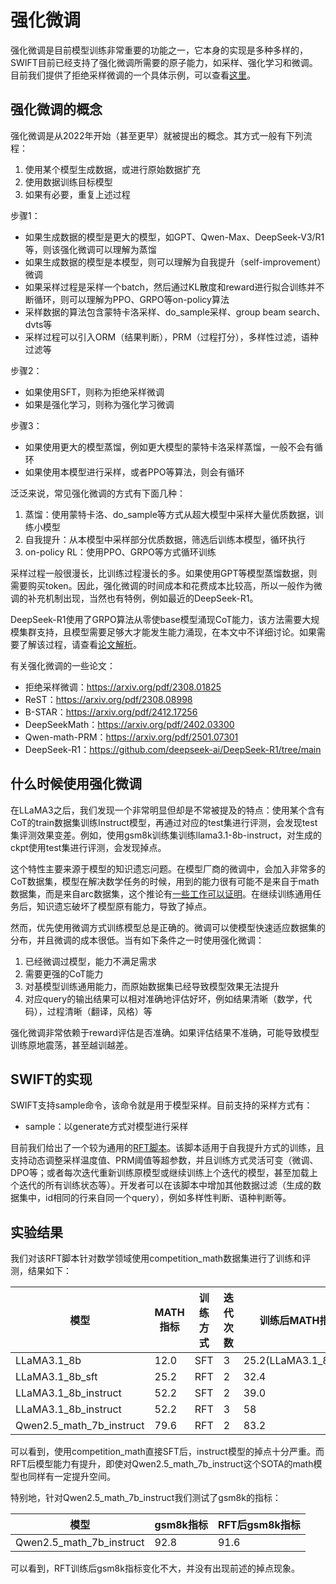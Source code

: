 # 强化微调

强化微调是目前模型训练非常重要的功能之一，它本身的实现是多种多样的，SWIFT目前已经支持了强化微调所需要的原子能力，如采样、强化学习和微调。目前我们提供了拒绝采样微调的一个具体示例，可以查看[这里](https://github.com/modelscope/ms-swift/tree/main/examples/train/rft/rft.py)。

## 强化微调的概念

强化微调是从2022年开始（甚至更早）就被提出的概念。其方式一般有下列流程：

1. 使用某个模型生成数据，或进行原始数据扩充
2. 使用数据训练目标模型
3. 如果有必要，重复上述过程

步骤1：

- 如果生成数据的模型是更大的模型，如GPT、Qwen-Max、DeepSeek-V3/R1等，则该强化微调可以理解为蒸馏
- 如果生成数据的模型是本模型，则可以理解为自我提升（self-improvement）微调
- 如果采样过程是采样一个batch，然后通过KL散度和reward进行拟合训练并不断循环，则可以理解为PPO、GRPO等on-policy算法
- 采样数据的算法包含蒙特卡洛采样、do_sample采样、group beam search、dvts等
- 采样过程可以引入ORM（结果判断），PRM（过程打分），多样性过滤，语种过滤等

步骤2：

- 如果使用SFT，则称为拒绝采样微调
- 如果是强化学习，则称为强化学习微调

步骤3：

- 如果使用更大的模型蒸馏，例如更大模型的蒙特卡洛采样蒸馏，一般不会有循环
- 如果使用本模型进行采样，或者PPO等算法，则会有循环

泛泛来说，常见强化微调的方式有下面几种：

1. 蒸馏：使用蒙特卡洛、do_sample等方式从超大模型中采样大量优质数据，训练小模型
2. 自我提升：从本模型中采样部分优质数据，筛选后训练本模型，循环执行
3. on-policy RL：使用PPO、GRPO等方式循环训练

采样过程一般很漫长，比训练过程漫长的多。如果使用GPT等模型蒸馏数据，则需要购买token。因此，强化微调的时间成本和花费成本比较高，所以一般作为微调的补充机制出现，当然也有特例，例如最近的DeepSeek-R1。

DeepSeek-R1使用了GRPO算法从零使base模型涌现CoT能力，该方法需要大规模集群支持，且模型需要足够大才能发生能力涌现，在本文中不详细讨论。如果需要了解该过程，请查看[论文解析](https://zhuanlan.zhihu.com/p/19714987272)。

有关强化微调的一些论文：

- 拒绝采样微调：https://arxiv.org/pdf/2308.01825
- ReST：https://arxiv.org/pdf/2308.08998
- B-STAR：https://arxiv.org/pdf/2412.17256
- DeepSeekMath：https://arxiv.org/pdf/2402.03300
- Qwen-math-PRM：https://arxiv.org/pdf/2501.07301
- DeepSeek-R1：https://github.com/deepseek-ai/DeepSeek-R1/tree/main

## 什么时候使用强化微调

在LLaMA3之后，我们发现一个非常明显但却是不常被提及的特点：使用某个含有CoT的train数据集训练Instruct模型，再通过对应的test集进行评测，会发现test集评测效果变差。例如，使用gsm8k训练集训练llama3.1-8b-instruct，对生成的ckpt使用test集进行评测，会发现掉点。

这个特性主要来源于模型的知识遗忘问题。在模型厂商的微调中，会加入非常多的CoT数据集，模型在解决数学任务的时候，用到的能力很有可能不是来自于math数据集，而是来自arc数据集，这个推论有[一些工作可以证明](https://zhuanlan.zhihu.com/p/19269451950)。在继续训练通用任务后，知识遗忘破坏了模型原有能力，导致了掉点。

然而，优先使用微调方式训练模型总是正确的。微调可以使模型快速适应数据集的分布，并且微调的成本很低。当有如下条件之一时使用强化微调：

1. 已经微调过模型，能力不满足需求
2. 需要更强的CoT能力
3. 对基模型训练通用能力，而原始数据集已经导致模型效果无法提升
4. 对应query的输出结果可以相对准确地评估好坏，例如结果清晰（数学，代码），过程清晰（翻译，风格）等

强化微调非常依赖于reward评估是否准确。如果评估结果不准确，可能导致模型训练原地震荡，甚至越训越差。

## SWIFT的实现

SWIFT支持sample命令，该命令就是用于模型采样。目前支持的采样方式有：

- sample：以generate方式对模型进行采样

目前我们给出了一个较为通用的[RFT脚本](https://github.com/modelscope/ms-swift/tree/main/examples/train/rft/rft.py)。该脚本适用于自我提升方式的训练，且支持动态调整采样温度值、PRM阈值等超参数，并且训练方式灵活可变（微调、DPO等；或者每次迭代重新训练原模型或继续训练上个迭代的模型，甚至加载上个迭代的所有训练状态等）。开发者可以在该脚本中增加其他数据过滤（生成的数据集中，id相同的行来自同一个query），例如多样性判断、语种判断等。

## 实验结果

我们对该RFT脚本针对数学领域使用competition_math数据集进行了训练和评测，结果如下：

| 模型                     | MATH指标 | 训练方式 | 迭代次数 | 训练后MATH指标        |
| ------------------------ | -------- | -------- | -------- | --------------------- |
| LLaMA3.1_8b              | 12.0     | SFT      | 3        | 25.2(LLaMA3.1_8b_sft) |
| LLaMA3.1_8b_sft          | 25.2     | RFT      | 2        | 32.4                  |
| LLaMA3.1_8b_instruct     | 52.2     | SFT      | 2        | 39.0                  |
| LLaMA3.1_8b_instruct     | 52.2     | RFT      | 3        | 58                    |
| Qwen2.5_math_7b_instruct | 79.6     | RFT      | 2        | 83.2                  |

可以看到，使用competition_math直接SFT后，instruct模型的掉点十分严重。而RFT后模型能力有提升，即使对Qwen2.5_math_7b_instruct这个SOTA的math模型也同样有一定提升空间。

特别地，针对Qwen2.5_math_7b_instruct我们测试了gsm8k的指标：

| 模型                     | gsm8k指标 | RFT后gsm8k指标 |
| ------------------------ | --------- | -------------- |
| Qwen2.5_math_7b_instruct | 92.8      | 91.6           |

可以看到，RFT训练后gsm8k指标变化不大，并没有出现前述的掉点现象。

